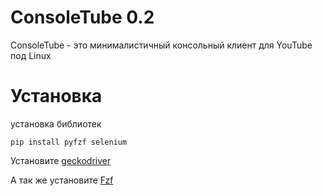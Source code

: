 # ConsoleTube 0.2

ConsoleTube - это минималистичный консольный клиент для YouTube под Linux

# Установка

установка библиотек

`pip install pyfzf selenium`

Установите [geckodriver](https://github.com/mozilla/geckodriver/releases)

А так же установите [Fzf](https://github.com/junegunn/fzf/releases)
